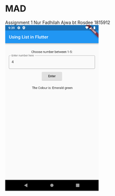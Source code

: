 # MAD
Assignment 1
Nur Fadhilah Ajwa bt Rosdee
1815912
<img src = "Images/AssignmentMAD.png" width="300" >
